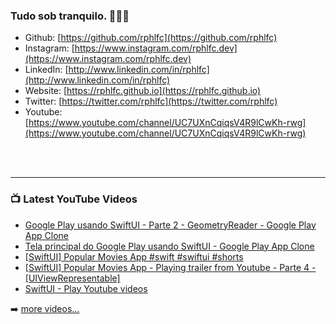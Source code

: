 ### Tudo sob tranquilo. 🙅🏼‍♀️

- Github: [https://github.com/rphlfc](https://github.com/rphlfc)
- Instagram: [https://www.instagram.com/rphlfc.dev](https://www.instagram.com/rphlfc.dev)
- LinkedIn: [http://www.linkedin.com/in/rphlfc](http://www.linkedin.com/in/rphlfc)
- Website: [https://rphlfc.github.io](https://rphlfc.github.io)
- Twitter: [https://twitter.com/rphlfc](https://twitter.com/rphlfc)
- Youtube: [https://www.youtube.com/channel/UC7UXnCqiqsV4R9lCwKh-rwg](https://www.youtube.com/channel/UC7UXnCqiqsV4R9lCwKh-rwg)

<br />
<br />

---

### 📺 Latest YouTube Videos

<!-- YOUTUBE:START -->
- [Google Play usando SwiftUI - Parte 2 - GeometryReader - Google Play App Clone](https://www.youtube.com/watch?v=Gl6mBerNCIU)
- [Tela principal do Google Play usando SwiftUI - Google Play App Clone](https://www.youtube.com/watch?v=4U5t-IcXOMA)
- [[SwiftUI] Popular Movies App #swift #swiftui #shorts](https://www.youtube.com/watch?v=ksDGVUz0uCA)
- [[SwiftUI] Popular Movies App - Playing trailer from Youtube - Parte 4 - [UIViewRepresentable]](https://www.youtube.com/watch?v=Pqmp9RZFTwg)
- [SwiftUI - Play Youtube videos](https://www.youtube.com/watch?v=-HvO1ckt_j8)
<!-- YOUTUBE:END -->

➡️ [more videos...](https://youtube.com/raphaelcerqueira)